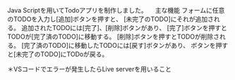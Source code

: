 Java Scriptを用いてTodoアプリを制作しました。
　主な機能
フォームに任意のTODOを入力し[追加]ボタンを押すと、
[未完了のTODO]にそれが追加される。
追加されたTODOには[完了]、[削除]ボタンがあり、
[完了]ボタンを押すとTODOが[完了済のTODO]に移動する。
[削除]ボタンを押すとTODOが削除される。
[完了済のTODO]に移動したTODOには[戻す]ボタンがあり、
ボタンを押すと[未完了のTODO]にTODoが戻る。

＊VSコードでエラーが発生したらLive serverを用いること
